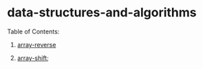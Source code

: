 # data-structures-and-algorithms

Table of Contents:
1. [array-reverse]('./array-reverse/README.md')

2. [array-shift]('./array-shift/README.md);